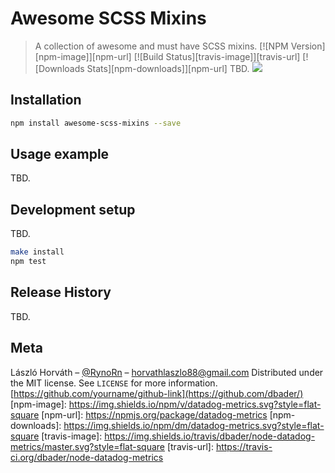 # Awesome SCSS Mixins
> A collection of awesome and must have SCSS mixins.
[![NPM Version][npm-image]][npm-url]
[![Build Status][travis-image]][travis-url]
[![Downloads Stats][npm-downloads]][npm-url]
TBD.
![](header.png)

## Installation
```sh
npm install awesome-scss-mixins --save
```

## Usage example
TBD.

## Development setup
TBD.
```sh
make install
npm test
```
## Release History
TBD.

## Meta
László Horváth – [@RynoRn](https://twitter.com/RynoRn) – horvathlaszlo88@gmail.com
Distributed under the MIT license. See ``LICENSE`` for more information.
[https://github.com/yourname/github-link](https://github.com/dbader/)
[npm-image]: https://img.shields.io/npm/v/datadog-metrics.svg?style=flat-square
[npm-url]: https://npmjs.org/package/datadog-metrics
[npm-downloads]: https://img.shields.io/npm/dm/datadog-metrics.svg?style=flat-square
[travis-image]: https://img.shields.io/travis/dbader/node-datadog-metrics/master.svg?style=flat-square
[travis-url]: https://travis-ci.org/dbader/node-datadog-metrics
